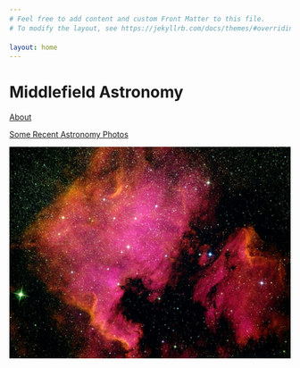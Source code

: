 ```yaml
---
# Feel free to add content and custom Front Matter to this file.
# To modify the layout, see https://jekyllrb.com/docs/themes/#overriding-theme-defaults

layout: home
---
```


# Middlefield Astronomy

[About](/about)

[Some Recent Astronomy Photos](/gallery)

![NGC 7000, The North America Nebula](images/ngc7000.jpg)

